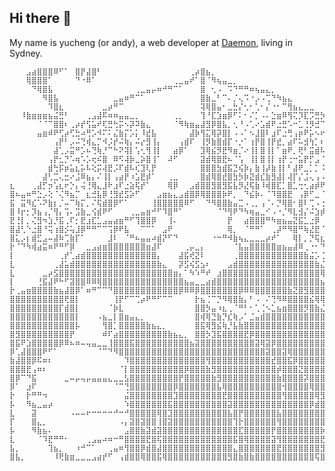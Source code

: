 ## Hi there 🍺

<!--
**Yucheng-Yan/Yucheng-Yan** is a ✨ _special_ ✨ repository because its `README.md` (this file) appears on your GitHub profile.

Here are some ideas to get you started:

- 🔭 I’m currently working on ...
- 🌱 I’m currently learning ...
- 👯 I’m looking to collaborate on ...
- 🤔 I’m looking for help with ...
- 💬 Ask me about ...
- 📫 How to reach me: ...
- 😄 Pronouns: ...
- ⚡ Fun fact: ...
-->

My name is yucheng (or andy), a web developer at [Daemon](https://www.daemon.com.au/), living in Sydney.
```plaintext
⠀⠀⠀⣠⣴⣿⣿⣿⠿⠋⠁⠀⣿⡟⣼⣿⠃⠀⠀⠀⠀⠀⠀⠀⠀⠀⠀⠀⠀⠀⠀⠀⠀⢀⡴⣿⣦⡀⠀⠀⠀⠀⠀⠀⠀⠀⠀⠀⠀⠀⠀⠀⠀⠀⠀⠀⠀⠀⠀⠀
⠀⠀⠀⢿⣿⣿⣿⠁⠀⠀⠀⠀⠙⠐⠿⠁⠀⠀⠀⠀⠀⠀⠀⠀⠀⠀⠀⠀⠀⠀⢀⣀⣤⠞⠁⣿⠈⠻⢦⣤⣀⡀⠀⠀⠀⠀⠀⠀⠀⠀⠀⠀⠀⠀⠀⠀⠀⠀⠀⠀
⠀⠀⠀⠀⠙⢿⣿⣧⠀⠀⠀⠀⠀⠀⠀⠀⠀⠀⠀⠀⠀⠀⠀⢀⣀⣤⡤⠶⠚⠛⠉⠁⠀⠀⠀⣿⠀⢂⠠⠀⠩⠙⠛⠛⠶⢦⣤⣄⡀⠀⠀⠀⠀⠀⠀⠀⠀⠀⠀⠀
⠀⠀⠀⠀⠀⠀⠻⣿⣧⠀⠀⠀⠀⠀⠀⠀⠀⠀⠀⣀⣤⠶⠛⠉⠁⠀⠀⠀⠀⠀⠀⠀⠀⠀⠀⣿⣷⣀⠃⠉⠄⡈⢄⠩⠐⡠⠠⢉⠙⠳⣦⣄⠀⠀⠀⠀⠀⠀⠀⠀
⠀⠀⠀⠀⠀⠀⠀⠹⣿⣆⠀⠀⠀⠀⠀⠀⠀⣀⡴⠛⠉⠀⠀⠀⠀⠀⠀⠀⠀⠀⠀⠀⠀⠀⠀⢽⢿⣿⣤⠂⣀⣓⡌⢂⠂⢁⠂⡌⠐⠂⠉⢻⣦⣄⣀⣀⠀⠀⠀⠀
⠀⠀⠸⣷⣶⣶⣶⣦⣬⣛⠃⠀⠀⠀⢀⣠⣼⠯⠶⠶⣤⣤⣀⡀⠀⠀⠀⠀⠀⠀⢀⡀⠀⠀⠀⢹⠘⣏⣱⣶⡿⠋⠅⠂⠌⡁⠠⠄⣑⣶⠿⢻⢍⡹⣏⡩⣛⡳⢦⡀
⠀⠀⠀⠀⠀⠈⠈⠉⣿⣿⠆⢀⡴⡞⢫⣥⠞⢏⣛⢓⡭⠢⡽⠽⣷⣄⠀⠀⠀⠀⠈⠻⢷⣶⣤⣼⣻⡿⣿⣧⡀⢂⠘⠠⢁⠔⣡⣾⠟⣐⣛⠡⠒⣁⢘⡻⣚⠉⢢⣏
⠀⠀⠀⠀⠀⣤⣶⠾⠟⢋⡴⢋⣓⠴⢛⡡⠺⠍⠅⣌⣷⡍⡡⡅⠸⣞⣧⠀⠀⠀⠀⠀⠀⣼⡷⢻⣍⢿⡽⣿⡇⠠⠠⠁⠢⣸⣿⠇⣰⠏⣐⢛⢠⡶⠟⡥⠢⠖⢈⡟
⠀⠀⠀⠀⠀⠀⠀⠀⢠⡟⠃⡠⠬⢙⢾⣄⡉⠺⡨⡞⠬⢷⡄⠬⡔⣻⢸⡄⠀⠀⠀⢠⣾⠏⠀⢸⡻⣷⣿⣾⡏⠐⡐⠁⢰⡟⣿⢸⡟⣞⡀⣴⠏⠥⣺⢳⡁⠆⠰⣏
⠀⠀⠀⠀⠀⠀⠀⠀⣼⢁⡠⣭⠛⡡⠦⢙⢷⡘⠉⠓⠝⢽⡇⢡⢂⢻⢸⡇⠀⠀⣴⡿⠁⠀⠀⣹⢿⣮⡻⣟⠻⣶⡈⠔⢸⡇⣿⢸⡇⠁⣶⠟⡀⢟⠃⣭⣾⠧⢉⡗
⠀⠀⠀⠀⠀⠀⠀⢠⡟⣂⡙⠡⢶⠡⡡⢖⠮⣿⠀⠿⠫⢼⡷⣀⡵⣿⢸⠁⠀⠼⠋⠀⠀⠀⠀⣽⣾⢿⣿⣟⠦⠈⢡⠀⢸⡇⣿⢸⡇⢰⡟⢐⠒⣥⡟⡋⣠⠈⢠⡟
⠀⠀⠀⠀⠀⠀⠀⣾⢓⡯⡶⣥⣆⡥⠧⢕⡭⢼⣟⡨⠏⣾⠧⢎⣹⢇⡟⠀⠀⠀⠀⠀⠀⠀⠀⣿⣿⣿⣳⣾⣯⣙⢮⡷⡄⣷⢸⡼⣷⢸⡇⠃⣼⠟⣀⡁⡁⠨⠔⡷
⠀⠀⠀⠀⠀⠀⣼⢃⣉⢄⣒⠔⣨⠿⣦⡄⠌⢸⡇⢠⣴⡟⠰⣡⣟⡾⠁⠀⠀⢀⣀⠀⠀⠀⠀⣿⣾⢿⣿⣞⣿⣳⡳⡷⣝⣾⣎⣷⣻⣼⡇⢼⡏⡌⣨⢄⢠⠠⢈⡗
⣆⠀⠀⠀⢀⣼⡋⡲⢡⣆⠖⡑⡄⢬⢘⢿⣄⣸⠗⣰⠏⣐⣵⢯⡞⠁⠀⠀⠀⢿⡿⠀⠀⣠⣾⣿⣿⣻⣿⣻⣯⣧⡻⣜⢯⣷⠸⢾⣿⣏⡁⣿⣁⢒⢂⣴⡾⠟⠨⣧
⣿⠦⣤⠶⠛⣑⡠⢕⠈⢌⠻⣦⡉⠀⣆⣚⣧⡿⢘⣻⣞⣫⡵⠋⠀⠀⠀⣠⣶⣦⣄⣠⣾⣿⡿⢿⣿⣿⣿⡷⠟⡀⠀⠙⣮⡷⠄⠈⠹⣿⣿⣟⠀⢠⡿⠋⣀⠈⢐⡧
⣯⠀⣭⠻⣎⠡⠝⣷⡆⡈⠤⠉⢷⡍⡀⠌⢯⣾⣿⡿⠋⠁⠀⠀⠀⠀⢸⣿⣿⣿⣿⣿⠿⠋⠀⠀⠙⠻⣿⣿⣷⣤⣉⠠⢀⡀⢠⠈⠄⡙⢿⣿⠂⣿⠇⢉⠠⢐⣠⡟
⣿⠸⡖⡂⡹⣦⢠⡈⢻⡄⢩⠄⣩⣷⣀⢪⣾⠟⠋⠀⠀⠀⢀⣀⣤⣶⠚⠋⠹⣿⠛⠁⠀⠀⠀⠀⠀⠀⠈⠙⢻⠟⠙⠳⢶⣤⣀⠊⠠⠐⡈⠻⣇⣺⡌⠬⣱⡾⢡⡟
⣟⢘⡇⡀⢌⣻⠲⣱⡘⣯⢀⠏⡂⣟⣰⣏⣁⣠⣤⣴⣶⠛⠋⢹⣿⣿⡿⠀⠀⢸⠄⠀⠀⠀⠀⠀⠀⠀⠀⠀⡟⠀⠀⣴⣿⣿⣿⠛⠳⣶⣦⣤⣝⣯⣁⣐⡿⠀⠔⡏
⣿⣼⢃⠑⣐⣿⠘⢭⢰⣿⡪⢥⣸⡿⠛⠛⠉⠉⢩⡿⠟⣧⠀⠀⠉⠉⠁⠀⣠⠟⠀⠀⠀⠀⠀⠀⠀⠀⠀⠀⢿⡀⠀⠈⠛⠛⠁⠀⢀⡼⠛⠻⣿⠛⢷⣜⣟⠈⢨⡗
⣿⣅⡠⡆⣾⣋⣠⠤⣼⠷⢉⣷⡏⠁⠀⠀⠀⠀⣸⠇⠀⠈⠛⠦⣤⣤⠴⣾⡝⠋⠙⠀⠀⠀⠀⠀⠀⠐⠒⠛⠺⣷⢦⣄⣀⣀⣀⡴⠞⠁⠀⠀⢿⡇⡀⡙⢯⣆⢸⣏
⡗⠈⠙⠳⢾⣴⣭⠶⠟⠛⠋⡿⠀⠀⣀⣠⣴⣶⣿⣿⣿⣿⣿⣿⣿⣶⣼⠏⠀⠀⠀⠀⢀⡤⣀⡄⠀⠀⠀⠀⠀⠈⣧⣤⣿⣿⣿⣿⣿⣶⣦⣤⣼⠿⢀⠐⠂⠙⠻⣧
⡇⠀⠀⠀⠀⠀⠀⠀⠀⢀⡞⢁⣴⣾⣿⣿⣿⣿⣿⣿⣿⣿⣿⣿⣿⣿⣿⡄⠀⠀⠀⣼⣯⢞⣝⠇⠀⠀⠀⠀⠀⢀⣿⣿⣿⣿⣿⣿⣿⣿⣿⣿⣿⣿⣷⣬⡡⢈⠰⡷
⣇⠀⠀⠀⠀⠀⠀⠀⢀⣼⣥⣾⣿⣿⣿⣿⣿⣿⣿⣿⣿⣿⣿⣿⣿⣿⣿⣷⣄⠀⠀⡽⣫⢮⣫⣢⠆⠀⠀⠀⣠⣾⣿⣿⣿⣿⣿⣿⣿⣿⣿⣿⣿⣿⣿⣿⣷⣌⠢⣇
⣇⠀⠀⠀⠀⠀⣀⡴⣫⣿⣿⣿⣿⣿⣿⣿⣿⣿⣿⣿⣿⣿⣿⣿⣿⣿⣿⣿⣿⣿⣶⡄⠁⠳⠱⠛⠞⠀⣰⣿⣿⣿⣿⣿⣿⣿⣿⣿⣿⣿⣿⣿⣿⣿⣿⣿⣿⢿⣧⡧
⡇⠀⠀⠀⠀⢘⣯⣼⠟⠓⠋⣽⣿⣿⠿⠿⢿⣿⣿⣿⣿⣿⣿⣿⣿⣿⣿⣿⣿⣿⣿⣿⣦⣤⣀⣀⣴⣾⣿⣿⣿⣿⣿⣿⣿⣿⣿⣿⣿⣿⣿⣿⣿⣿⣿⣿⣿⣦⠘⡷
⡗⢀⣤⣶⣿⣿⣿⣿⣷⣦⣼⣿⡿⠁⠶⠛⠉⠉⠙⣿⣿⣿⣿⣿⣿⣿⣿⣿⣿⣿⣿⡿⠿⠿⡿⣿⣿⣿⣿⣿⣿⣿⡿⠿⠿⣿⣿⣿⣿⣿⣿⣷⣝⣿⣻⣿⣿⣿⣼⡟
⣿⣿⣿⣿⣿⣿⣿⣿⣿⣿⢟⣿⡇⠀⠀⠀⠀⠀⠀⢸⡟⠋⠉⢉⡴⠟⠛⠋⠉⠉⠀⠀⠀⠀⡗⣦⢈⠉⡙⠻⢿⣿⣷⡄⠃⠠⠀⠌⢙⠻⠿⣿⣿⣿⣿⣮⢿⢿⣷⣏
⣿⣿⣿⣿⣿⣿⣿⣿⣿⡏⣾⣿⡇⠀⠀⠀⠀⠀⠈⡷⣇⠀⠀⠀⠀⠀⠀⠀⠀⠀⠀⠀⠀⠀⣿⣿⡳⣤⠰⣆⢀⠈⠛⠃⠂⢁⢈⠢⣁⣦⣶⣿⣿⣿⡻⣿⣷⣌⢿⡧
⣿⣿⣿⣿⣿⣿⣿⣿⣿⣿⣿⣿⡇⠀⠀⠀⠠⣦⣀⡇⣿⣶⣤⣄⡀⠀⠀⠀⠀⠀⠀⠀⠀⠀⣿⢾⢿⣙⣷⡙⣎⢷⡠⠁⣈⣤⣾⣿⣿⣿⣿⣿⣿⣿⣿⣿⣿⣿⣿⡷
⣿⣿⣿⣿⣿⣿⣿⣿⣿⣿⣿⣿⡧⠀⠀⠀⠀⢻⣿⡁⣿⣿⣿⣿⣿⣷⣦⣄⡀⠀⠀⠀⠀⠀⣿⣯⢿⣻⣮⢷⡘⣧⣷⣿⣿⣿⣿⣿⣿⣿⣿⣿⣿⣿⣿⣿⣿⣿⣿⡟
⣿⣻⣿⣿⣿⣿⣿⣿⣿⣿⣿⡟⠀⠀⠀⠀⠀⠾⠏⣴⣿⣿⣿⣿⣿⣿⣿⣿⣿⣷⣦⣄⡀⠀⣿⣿⡳⣹⣯⣿⣿⣿⣿⣟⡿⣿⣿⣿⣿⣿⣿⣿⣿⣿⣿⣿⣿⣿⣿⡏
⣿⣯⠟⣱⣿⣿⣿⣿⣿⡿⠿⠦⠶⠤⢤⣤⣀⣀⢸⣿⣿⣿⣯⣿⣿⣿⣿⣿⣿⣿⣿⣿⣿⣦⣽⣿⣿⣿⣿⣿⣿⣿⣿⣿⣿⣽⢿⣽⡿⣿⣿⣿⣿⣿⣿⣿⣿⣿⣿⡇
⡿⢁⣼⣿⣿⣿⠟⠋⠁⠀⠀⠀⠀⠀⠀⠀⠈⠉⠙⠻⣿⣿⣿⣿⣿⣿⣿⣿⣿⣿⣿⣿⣿⣿⣿⣿⣿⣿⣿⣿⣿⣿⣿⣿⣿⣿⣿⣽⣿⣿⣽⢿⣿⣿⣿⣿⣿⣿⣿⡗
⣷⣼⣿⣿⡿⠯⠶⠆⠀⠀⠀⠀⠀⠀⠀⠀⠀⠀⠀⠀⠀⠹⣿⣿⣿⣿⣿⣿⣿⣿⣿⣿⣿⣿⣿⣿⢻⣿⣿⣿⣿⣿⣿⣿⣿⣿⣿⣿⣞⣿⣿⣯⡿⣿⣿⣿⣿⣿⣿⣏
⣿⣿⣿⣟⢠⠶⠆⠀⠀⠀⠀⠀⠀⠀⠀⠀⠀⠀⠀⠀⠈⡇⣿⣿⣿⣿⣿⣿⣿⣿⣿⣿⡿⣿⣿⣿⣷⣻⣿⣿⣿⣿⣿⣿⣿⣿⣿⣿⣿⡾⣿⣿⣿⣝⣿⣿⣿⣿⣿⡧
⣿⡿⠉⠙⣯⠀⠀⠀⠀⠀⣀⠤⡤⢤⡤⣤⣤⣤⣄⣀⣀⣣⣿⣿⣿⣿⣿⣿⣿⣿⣿⡟⣿⣿⣿⣿⣿⣷⣻⣿⣿⣿⣿⣿⣿⣿⣿⣿⣿⣷⣿⣿⣿⣿⡽⣿⣿⣿⣿⡇
⡿⠁⠀⣰⠏⠀⠀⠀⠀⠀⠀⠀⠀⠀⠀⠀⠀⠀⠀⠈⠉⢙⣿⣿⣿⣿⣿⣿⣿⣿⡿⣿⣿⣿⣿⣿⣿⣿⣧⢿⣿⣿⣿⣿⣿⣿⣿⣿⣿⣿⢺⣿⣿⣿⣿⢿⣿⣿⣿⡧
⡗⠀⠀⡗⠛⠛⠲⠀⠀⠀⠀⠀⠀⠀⠀⠀⠀⠀⠀⠀⠀⣬⣿⣿⣿⣿⣿⣿⣿⣿⣹⣿⣿⣿⣿⣿⣿⣿⣿⣟⣿⣿⣿⣿⣿⣿⣿⣿⣿⣿⢻⣿⣿⣿⣿⣿⢿⣻⣿⡧
⡧⠀⠀⠻⣦⣀⣤⡴⠀⠀⠀⠀⠀⠀⠀⠀⠀⠀⠀⠀⠀⠱⣿⣿⣿⣿⣿⣿⣿⣯⣿⣿⣿⣿⣿⣿⣿⣿⣿⣿⣽⣿⣿⣿⣿⣿⣿⣿⣿⣿⣿⣿⣿⣿⣿⡿⣾⣿⣿⡗
⣇⠀⠀⠀⣽⠀⠀⠀⠀⠀⠀⠠⠤⠤⠖⠒⠒⠒⠒⠚⠒⠚⣿⣿⣿⣿⣿⢿⣿⣹⣿⣿⣿⣿⣿⣿⣿⣿⣿⣿⣧⣿⡟⣿⣿⣿⣿⣿⣿⣧⣿⣿⣿⣿⣿⣿⣿⣿⣿⣏
⡏⠀⠀⠀⣿⣄⡀⠀⠀⠀⠀⠀⠀⠀⠀⠀⠀⠀⠀⠀⠠⡄⣽⣿⣽⣿⣿⢸⣿⣽⣿⣿⣿⣿⣿⣿⣿⣿⣿⣿⣿⢹⡗⣿⣿⣿⣿⣿⣿⢻⣿⣿⣿⣿⣿⣿⣿⣿⣿⡏
⡧⠀⠀⠀⠻⣷⣦⠄⠀⠀⠀⠀⠀⠀⠀⠀⠀⠀⠀⠀⠀⣠⣿⣿⣷⣽⣾⣽⣿⣿⣿⣿⣿⣿⣿⣿⣿⣿⣿⣿⣿⣿⣏⣿⣿⣿⣿⣿⡟⣿⣿⣿⣿⣿⣿⣿⣿⡷⣿⣇
⣇⠀⠀⠀⠀⠈⠹⣟⠛⠛⠂⠀⠀⠀⢀⣠⣤⠴⠶⠒⠛⣿⣿⣿⣿⣟⣿⢯⣿⣿⣿⣿⣿⣿⣿⣿⣿⣿⣿⣿⣿⣯⣿⢿⣿⣿⣿⣿⣽⢻⣿⣿⣿⣿⣿⣿⣿⣟⣿⡇
⣧⡀⠀⠀⠀⠀⠀⢹⣦⡀⠀⠀⠰⠚⠉⠁⠀⠀⢀⣤⠶⢻⣿⣿⡿⣾⣿⣼⣿⣿⣿⣿⣿⣿⣿⣿⣿⣿⣿⣿⣿⣄⣿⣿⣿⣿⣿⣿⣿⣟⣿⣿⣿⣿⣿⣿⣿⣻⣿⣇
⣿⣧⡀⠀⠀⠀⠀⠀⠸⢟⣷⣶⣀⣀⣀⣠⣴⡞⠋⠀⢠⣾⣿⣿⢿⣿⣿⣯⢿⣿⣿⣿⣿⣿⣿⣿⣿⣿⣿⣿⣻⣿⣷⣿⣷⣿⣿⣿⣿⣿⣿⣿⣿⣿⣿⣿⢯⣿⣿⡇
```
